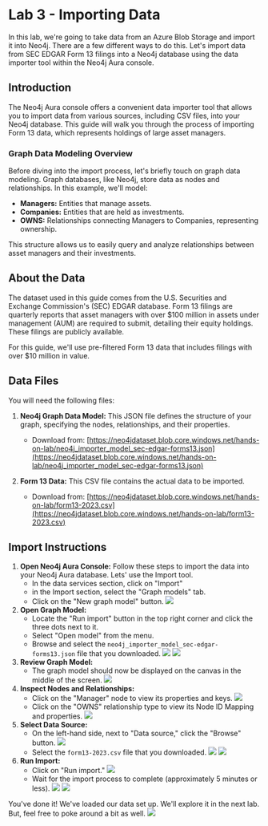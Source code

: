 # Lab 3 - Importing Data

In this lab, we're going to take data from an Azure Blob Storage and import it into Neo4j. There are a few different ways to do this. Let's import data from SEC EDGAR Form 13 filings into a Neo4j database using the data importer tool within the Neo4j Aura console.

## Introduction

The Neo4j Aura console offers a convenient data importer tool that allows you to import data from various sources, including CSV files, into your Neo4j database. This guide will walk you through the process of importing Form 13 data, which represents holdings of large asset managers.

### Graph Data Modeling Overview

Before diving into the import process, let's briefly touch on graph data modeling. Graph databases, like Neo4j, store data as nodes and relationships. In this example, we'll model:

* **Managers:** Entities that manage assets.
* **Companies:** Entities that are held as investments.
* **OWNS:** Relationships connecting Managers to Companies, representing ownership.

This structure allows us to easily query and analyze relationships between asset managers and their investments.

## About the Data

The dataset used in this guide comes from the U.S. Securities and Exchange Commission's (SEC) EDGAR database. Form 13 filings are quarterly reports that asset managers with over $100 million in assets under management (AUM) are required to submit, detailing their equity holdings. These filings are publicly available.

For this guide, we'll use pre-filtered Form 13 data that includes filings with over $10 million in value.

## Data Files

You will need the following files:

1.  **Neo4j Graph Data Model:** This JSON file defines the structure of your graph, specifying the nodes, relationships, and their properties.
    * Download from: [https://neo4jdataset.blob.core.windows.net/hands-on-lab/neo4j_importer_model_sec-edgar-forms13.json](https://neo4jdataset.blob.core.windows.net/hands-on-lab/neo4j_importer_model_sec-edgar-forms13.json)

2.  **Form 13 Data:** This CSV file contains the actual data to be imported.
    * Download from: [https://neo4jdataset.blob.core.windows.net/hands-on-lab/form13-2023.csv](https://neo4jdataset.blob.core.windows.net/hands-on-lab/form13-2023.csv)

## Import Instructions

1.  **Open Neo4j Aura Console:**
Follow these steps to import the data into your Neo4j Aura database. Lets' use the Import tool. 
    * In the data services section, click on "Import"
    * in the Import section, select the "Graph models" tab.
    * Click on the "New graph model" button.
![](https://github.com/neo4j-partners/hands-on-lab-neo4j-and-bedrock/blob/main/Lab%203%20-%20Moving%20Data/images/01.png)
2. **Open Graph Model:**
    * Locate the "Run import" button in the top right corner and click the three dots next to it.
    * Select "Open model" from the menu.
    * Browse and select the `neo4j_importer_model_sec-edgar-forms13.json` file that you downloaded.
![](https://github.com/neo4j-partners/hands-on-lab-neo4j-and-bedrock/blob/main/Lab%203%20-%20Moving%20Data/images/02.png)
![](https://github.com/neo4j-partners/hands-on-lab-neo4j-and-bedrock/blob/main/Lab%203%20-%20Moving%20Data/images/03.png)
7.  **Review Graph Model:**
    * The graph model should now be displayed on the canvas in the middle of the screen.
![](https://github.com/neo4j-partners/hands-on-lab-neo4j-and-bedrock/blob/main/Lab%203%20-%20Moving%20Data/images/04.png)
8.  **Inspect Nodes and Relationships:**
    * Click on the "Manager" node to view its properties and keys.
![](https://github.com/neo4j-partners/hands-on-lab-neo4j-and-bedrock/blob/main/Lab%203%20-%20Moving%20Data/images/05.png)
    * Click on the "OWNS" relationship type to view its Node ID Mapping and properties.
![](https://github.com/neo4j-partners/hands-on-lab-neo4j-and-bedrock/blob/main/Lab%203%20-%20Moving%20Data/images/06.png)
6.  **Select Data Source:**
    * On the left-hand side, next to "Data source," click the "Browse" button.
![](https://github.com/neo4j-partners/hands-on-lab-neo4j-and-bedrock/blob/main/Lab%203%20-%20Moving%20Data/images/07.png)
    * Select the `form13-2023.csv` file that you downloaded.
![](https://github.com/neo4j-partners/hands-on-lab-neo4j-and-bedrock/blob/main/Lab%203%20-%20Moving%20Data/images/08.png)
![](https://github.com/neo4j-partners/hands-on-lab-neo4j-and-bedrock/blob/main/Lab%203%20-%20Moving%20Data/images/09.png)
9.  **Run Import:**
    * Click on "Run import."
![](https://github.com/neo4j-partners/hands-on-lab-neo4j-and-bedrock/blob/main/Lab%203%20-%20Moving%20Data/images/10.png)
    * Wait for the import process to complete (approximately 5 minutes or less).
![](https://github.com/neo4j-partners/hands-on-lab-neo4j-and-bedrock/blob/main/Lab%203%20-%20Moving%20Data/images/11.png)
![](https://github.com/neo4j-partners/hands-on-lab-neo4j-and-bedrock/blob/main/Lab%203%20-%20Moving%20Data/images/12.png)

You've done it!  We've loaded our data set up.  We'll explore it in the next lab.  But, feel free to poke around a bit as well.
![](https://github.com/neo4j-partners/hands-on-lab-neo4j-and-bedrock/blob/main/Lab%203%20-%20Moving%20Data/images/13.png)

